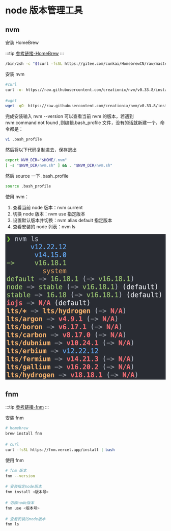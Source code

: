 # node 版本管理工具

## nvm

安装 HomeBrew

:::tip
[参考链接-HomeBrew](https://brew.idayer.com/)
:::

```sh
/bin/zsh -c "$(curl -fsSL https://gitee.com/cunkai/HomebrewCN/raw/master/Homebrew.sh)"
```

安装 nvm

```sh
#curl
curl -o- https://raw.githubusercontent.com/creationix/nvm/v0.33.8/install.sh | bash

#wget
wget -qO- https://raw.githubusercontent.com/creationix/nvm/v0.33.8/install.sh | bash
```

完成安装输入 nvm --version 可以查看当前 nvm 的版本，若遇到 nvm:command not found ,则编辑.bash_profile 文件，没有的话就新建一个，命令都是：

```sh
vi .bash_profile
```

然后将以下代码复制进去，保存退出

```sh
export NVM_DIR="$HOME/.nvm"
[ -s "$NVM_DIR/nvm.sh" ] && . "$NVM_DIR/nvm.sh"
```

然后 source 一下 .bash_profile

```sh
source .bash_profile
```

使用 nvm：

1. 查看当前 node 版本：nvm current
2. 切换 node 版本：nvm use 指定版本
3. 设置默认版本并切换：nvm alias default 指定版本
4. 查看安装的 node 列表：nvm ls

![nvm](images/nvm.png)

## fnm

:::tip
[参考链接-fnm](https://github.com/Schniz/fnm)
:::

安装 fnm

```sh
# homebrew
brew install fnm

# curl
curl -fsSL https://fnm.vercel.app/install | bash
```

使用 fnm

```sh
# fnm 版本
fnm --version

# 安装指定node版本
fnm install <版本号>

# 切换node版本
fnm use <版本号>

# 查看安装的node版本
fnm ls
```
